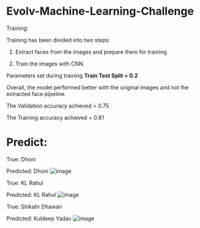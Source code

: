# Evolv-Machine-Learning-Challenge
Training:

Training has been divided into two steps:

1) Extract faces from the images and prepare them for training

2) Train the images with CNN.

Parameters set during training
**Train Test Split = 0.2**

Overall, the model performed better with the original images and not the extracted face pipeline. 

The Validation accuracy achieved = 0.75

The Training accuracy achieved = 0.81

# Predict:

True: Dhoni

Predicted: Dhoni
![image](https://user-images.githubusercontent.com/77728975/119175923-14aaf980-ba88-11eb-8d53-6b09af926d18.png)


True: KL Rahul

Predicted: KL Rahul
![image](https://user-images.githubusercontent.com/77728975/119176291-897e3380-ba88-11eb-92bb-b4dc629d3264.png)



True: Shikahr Dhawan

Predicted: Kuldeep Yadav
![image](https://user-images.githubusercontent.com/77728975/119176684-07dad580-ba89-11eb-84ff-828f8030a51d.png)





